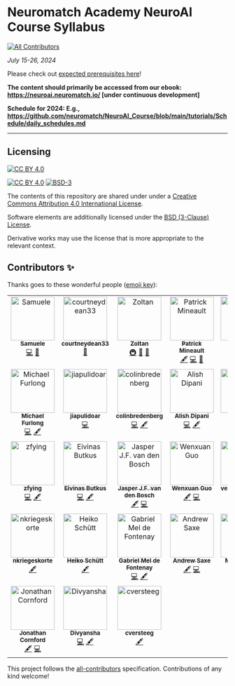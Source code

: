 # Neuromatch Academy NeuroAI Course Syllabus
<!-- ALL-CONTRIBUTORS-BADGE:START - Do not remove or modify this section -->
[![All Contributors](https://img.shields.io/badge/all_contributors-31-orange.svg?style=flat-square)](#contributors-)
<!-- ALL-CONTRIBUTORS-BADGE:END -->


*July 15-26, 2024*


Please check out [expected prerequisites here](https://github.com/NeuromatchAcademy/precourse/blob/main/prereqs/ComputationalNeuroscience.md)!

**The content should primarily be accessed from our ebook: https://neuroai.neuromatch.io/ [under continuous development]**

**Schedule for 2024: E.g., https://github.com/neuromatch/NeuroAI_Course/blob/main/tutorials/Schedule/daily_schedules.md**

---

## Licensing

[![CC BY 4.0][cc-by-image]][cc-by]

[![CC BY 4.0][cc-by-shield]][cc-by] [![BSD-3][bsd-3-shield]][bsd-3]

The contents of this repository are shared under under a [Creative Commons Attribution 4.0 International License][cc-by].

Software elements are additionally licensed under the [BSD (3-Clause) License][bsd-3].

Derivative works may use the license that is more appropriate to the relevant context.

[cc-by]: http://creativecommons.org/licenses/by/4.0/
[cc-by-image]: https://i.creativecommons.org/l/by/4.0/88x31.png
[cc-by-shield]: https://img.shields.io/badge/License-CC%20BY%204.0-lightgrey.svg

[bsd-3]: https://opensource.org/licenses/BSD-3-Clause
[bsd-3-shield]: https://img.shields.io/badge/License-BSD_3--Clause-blue.svg

## Contributors ✨

Thanks goes to these wonderful people ([emoji key](https://allcontributors.org/docs/en/emoji-key)):

<!-- ALL-CONTRIBUTORS-LIST:START - Do not remove or modify this section -->
<!-- prettier-ignore-start -->
<!-- markdownlint-disable -->
<table>
  <tbody>
    <tr>
      <td align="center" valign="top" width="14.28%"><a href="https://github.com/SamueleBolotta"><img src="https://avatars.githubusercontent.com/u/57507442?v=4?s=100" width="100px;" alt="Samuele "/><br /><sub><b>Samuele </b></sub></a><br /><a href="https://github.com/neuromatch/NeuroAI_Course/commits?author=SamueleBolotta" title="Code">💻</a> <a href="https://github.com/neuromatch/NeuroAI_Course/issues?q=author%3ASamueleBolotta" title="Bug reports">🐛</a></td>
      <td align="center" valign="top" width="14.28%"><a href="https://github.com/courtneydean33"><img src="https://avatars.githubusercontent.com/u/114959284?v=4?s=100" width="100px;" alt="courtneydean33"/><br /><sub><b>courtneydean33</b></sub></a><br /><a href="#projectManagement-courtneydean33" title="Project Management">📆</a></td>
      <td align="center" valign="top" width="14.28%"><a href="https://github.com/iamzoltan"><img src="https://avatars.githubusercontent.com/u/21369773?v=4?s=100" width="100px;" alt="Zoltan"/><br /><sub><b>Zoltan</b></sub></a><br /><a href="#infra-iamzoltan" title="Infrastructure (Hosting, Build-Tools, etc)">🚇</a> <a href="#maintenance-iamzoltan" title="Maintenance">🚧</a> <a href="https://github.com/neuromatch/NeuroAI_Course/pulls?q=is%3Apr+reviewed-by%3Aiamzoltan" title="Reviewed Pull Requests">👀</a></td>
      <td align="center" valign="top" width="14.28%"><a href="http://xcorr.dev"><img src="https://avatars.githubusercontent.com/u/3516539?v=4?s=100" width="100px;" alt="Patrick Mineault"/><br /><sub><b>Patrick Mineault</b></sub></a><br /><a href="#content-patrickmineault" title="Content">🖋</a> <a href="https://github.com/neuromatch/NeuroAI_Course/commits?author=patrickmineault" title="Code">💻</a> <a href="#design-patrickmineault" title="Design">🎨</a></td>
      <td align="center" valign="top" width="14.28%"><a href="https://github.com/glibesyck"><img src="https://avatars.githubusercontent.com/u/71762371?v=4?s=100" width="100px;" alt="glibesyck"/><br /><sub><b>glibesyck</b></sub></a><br /><a href="https://github.com/neuromatch/NeuroAI_Course/commits?author=glibesyck" title="Code">💻</a></td>
      <td align="center" valign="top" width="14.28%"><a href="http://johnmarktaylor.com"><img src="https://avatars.githubusercontent.com/u/16569815?v=4?s=100" width="100px;" alt="JohnMark Taylor"/><br /><sub><b>JohnMark Taylor</b></sub></a><br /><a href="https://github.com/neuromatch/NeuroAI_Course/commits?author=johnmarktaylor91" title="Code">💻</a> <a href="#content-johnmarktaylor91" title="Content">🖋</a></td>
      <td align="center" valign="top" width="14.28%"><a href="http://colleenjg.github.io"><img src="https://avatars.githubusercontent.com/u/26847334?v=4?s=100" width="100px;" alt="Colleen J. Gillon"/><br /><sub><b>Colleen J. Gillon</b></sub></a><br /><a href="https://github.com/neuromatch/NeuroAI_Course/commits?author=colleenjg" title="Code">💻</a> <a href="#content-colleenjg" title="Content">🖋</a></td>
    </tr>
    <tr>
      <td align="center" valign="top" width="14.28%"><a href="https://github.com/furlong-cmu"><img src="https://avatars.githubusercontent.com/u/1517692?v=4?s=100" width="100px;" alt="Michael Furlong"/><br /><sub><b>Michael Furlong</b></sub></a><br /><a href="https://github.com/neuromatch/NeuroAI_Course/commits?author=furlong-cmu" title="Code">💻</a> <a href="#content-furlong-cmu" title="Content">🖋</a></td>
      <td align="center" valign="top" width="14.28%"><a href="http://jiapulidoar.github.io"><img src="https://avatars.githubusercontent.com/u/13878096?v=4?s=100" width="100px;" alt="jiapulidoar"/><br /><sub><b>jiapulidoar</b></sub></a><br /><a href="https://github.com/neuromatch/NeuroAI_Course/commits?author=jiapulidoar" title="Code">💻</a></td>
      <td align="center" valign="top" width="14.28%"><a href="https://github.com/colinbredenberg"><img src="https://avatars.githubusercontent.com/u/32182114?v=4?s=100" width="100px;" alt="colinbredenberg"/><br /><sub><b>colinbredenberg</b></sub></a><br /><a href="https://github.com/neuromatch/NeuroAI_Course/commits?author=colinbredenberg" title="Code">💻</a> <a href="#content-colinbredenberg" title="Content">🖋</a></td>
      <td align="center" valign="top" width="14.28%"><a href="https://alishdipani.github.io/"><img src="https://avatars.githubusercontent.com/u/21101992?v=4?s=100" width="100px;" alt="Alish Dipani"/><br /><sub><b>Alish Dipani</b></sub></a><br /><a href="https://github.com/neuromatch/NeuroAI_Course/commits?author=alishdipani" title="Code">💻</a> <a href="#content-alishdipani" title="Content">🖋</a></td>
      <td align="center" valign="top" width="14.28%"><a href="https://github.com/NogaMudrik"><img src="https://avatars.githubusercontent.com/u/90283200?v=4?s=100" width="100px;" alt="Noga"/><br /><sub><b>Noga</b></sub></a><br /><a href="#content-NogaMudrik" title="Content">🖋</a> <a href="https://github.com/neuromatch/NeuroAI_Course/commits?author=NogaMudrik" title="Code">💻</a></td>
      <td align="center" valign="top" width="14.28%"><a href="https://ssnio.github.io/"><img src="https://avatars.githubusercontent.com/u/49148519?v=4?s=100" width="100px;" alt="Saeed Salehi"/><br /><sub><b>Saeed Salehi</b></sub></a><br /><a href="https://github.com/neuromatch/NeuroAI_Course/commits?author=ssnio" title="Code">💻</a> <a href="#content-ssnio" title="Content">🖋</a></td>
      <td align="center" valign="top" width="14.28%"><a href="http://hosseinadeli.github.io"><img src="https://avatars.githubusercontent.com/u/17715264?v=4?s=100" width="100px;" alt="Hossein Adeli"/><br /><sub><b>Hossein Adeli</b></sub></a><br /><a href="https://github.com/neuromatch/NeuroAI_Course/commits?author=Hosseinadeli" title="Code">💻</a> <a href="#content-Hosseinadeli" title="Content">🖋</a></td>
    </tr>
    <tr>
      <td align="center" valign="top" width="14.28%"><a href="https://github.com/zfying"><img src="https://avatars.githubusercontent.com/u/43172315?v=4?s=100" width="100px;" alt="zfying"/><br /><sub><b>zfying</b></sub></a><br /><a href="https://github.com/neuromatch/NeuroAI_Course/commits?author=zfying" title="Code">💻</a> <a href="#content-zfying" title="Content">🖋</a></td>
      <td align="center" valign="top" width="14.28%"><a href="https://github.com/eivinasbutkus"><img src="https://avatars.githubusercontent.com/u/29067932?v=4?s=100" width="100px;" alt="Eivinas Butkus"/><br /><sub><b>Eivinas Butkus</b></sub></a><br /><a href="https://github.com/neuromatch/NeuroAI_Course/commits?author=eivinasbutkus" title="Code">💻</a> <a href="#content-eivinasbutkus" title="Content">🖋</a></td>
      <td align="center" valign="top" width="14.28%"><a href="https://github.com/JasperVanDenBosch"><img src="https://avatars.githubusercontent.com/u/1508492?v=4?s=100" width="100px;" alt="Jasper J.F. van den Bosch"/><br /><sub><b>Jasper J.F. van den Bosch</b></sub></a><br /><a href="#content-JasperVanDenBosch" title="Content">🖋</a> <a href="https://github.com/neuromatch/NeuroAI_Course/commits?author=JasperVanDenBosch" title="Code">💻</a></td>
      <td align="center" valign="top" width="14.28%"><a href="https://github.com/wenx-guo"><img src="https://avatars.githubusercontent.com/u/29089255?v=4?s=100" width="100px;" alt="Wenxuan Guo"/><br /><sub><b>Wenxuan Guo</b></sub></a><br /><a href="#content-wenx-guo" title="Content">🖋</a> <a href="https://github.com/neuromatch/NeuroAI_Course/commits?author=wenx-guo" title="Code">💻</a></td>
      <td align="center" valign="top" width="14.28%"><a href="https://github.com/veronicabossio"><img src="https://avatars.githubusercontent.com/u/47635187?v=4?s=100" width="100px;" alt="veronicabossio"/><br /><sub><b>veronicabossio</b></sub></a><br /><a href="#content-veronicabossio" title="Content">🖋</a> <a href="https://github.com/neuromatch/NeuroAI_Course/commits?author=veronicabossio" title="Code">💻</a></td>
      <td align="center" valign="top" width="14.28%"><a href="https://github.com/myhannahchoi"><img src="https://avatars.githubusercontent.com/u/22950769?v=4?s=100" width="100px;" alt="Hannah Choi"/><br /><sub><b>Hannah Choi</b></sub></a><br /><a href="#content-myhannahchoi" title="Content">🖋</a></td>
      <td align="center" valign="top" width="14.28%"><a href="http://saakethm.github.io"><img src="https://avatars.githubusercontent.com/u/76604611?v=4?s=100" width="100px;" alt="Saaketh Medepalli"/><br /><sub><b>Saaketh Medepalli</b></sub></a><br /><a href="#content-saakethmm" title="Content">🖋</a> <a href="https://github.com/neuromatch/NeuroAI_Course/commits?author=saakethmm" title="Code">💻</a></td>
    </tr>
    <tr>
      <td align="center" valign="top" width="14.28%"><a href="https://github.com/nkriegeskorte"><img src="https://avatars.githubusercontent.com/u/49072992?v=4?s=100" width="100px;" alt="nkriegeskorte"/><br /><sub><b>nkriegeskorte</b></sub></a><br /><a href="#content-nkriegeskorte" title="Content">🖋</a></td>
      <td align="center" valign="top" width="14.28%"><a href="http://heikoschuett.github.io"><img src="https://avatars.githubusercontent.com/u/13691026?v=4?s=100" width="100px;" alt="Heiko Schütt"/><br /><sub><b>Heiko Schütt</b></sub></a><br /><a href="#content-HeikoSchuett" title="Content">🖋</a></td>
      <td align="center" valign="top" width="14.28%"><a href="https://github.com/meldefon"><img src="https://avatars.githubusercontent.com/u/3287534?v=4?s=100" width="100px;" alt="Gabriel Mel de Fontenay"/><br /><sub><b>Gabriel Mel de Fontenay</b></sub></a><br /><a href="https://github.com/neuromatch/NeuroAI_Course/commits?author=meldefon" title="Code">💻</a> <a href="#content-meldefon" title="Content">🖋</a></td>
      <td align="center" valign="top" width="14.28%"><a href="http://saxelab.org"><img src="https://avatars.githubusercontent.com/u/4165949?v=4?s=100" width="100px;" alt="Andrew Saxe"/><br /><sub><b>Andrew Saxe</b></sub></a><br /><a href="#content-asaxe" title="Content">🖋</a> <a href="https://github.com/neuromatch/NeuroAI_Course/commits?author=asaxe" title="Code">💻</a></td>
      <td align="center" valign="top" width="14.28%"><a href="https://github.com/mkanwal"><img src="https://avatars.githubusercontent.com/u/5432199?v=4?s=100" width="100px;" alt="Max Kanwal"/><br /><sub><b>Max Kanwal</b></sub></a><br /><a href="#content-mkanwal" title="Content">🖋</a> <a href="https://github.com/neuromatch/NeuroAI_Course/commits?author=mkanwal" title="Code">💻</a></td>
      <td align="center" valign="top" width="14.28%"><a href="https://github.com/celiasmith"><img src="https://avatars.githubusercontent.com/u/1984851?v=4?s=100" width="100px;" alt="Chris Eliasmith"/><br /><sub><b>Chris Eliasmith</b></sub></a><br /><a href="#content-celiasmith" title="Content">🖋</a></td>
      <td align="center" valign="top" width="14.28%"><a href="http://roman-pogodin.com/"><img src="https://avatars.githubusercontent.com/u/11966916?v=4?s=100" width="100px;" alt="Roman Pogodin"/><br /><sub><b>Roman Pogodin</b></sub></a><br /><a href="#content-romanpogodin" title="Content">🖋</a> <a href="https://github.com/neuromatch/NeuroAI_Course/commits?author=romanpogodin" title="Code">💻</a></td>
    </tr>
    <tr>
      <td align="center" valign="top" width="14.28%"><a href="https://jcornford.github.io/"><img src="https://avatars.githubusercontent.com/u/8012514?v=4?s=100" width="100px;" alt="Jonathan Cornford"/><br /><sub><b>Jonathan Cornford</b></sub></a><br /><a href="#content-jcornford" title="Content">🖋</a> <a href="https://github.com/neuromatch/NeuroAI_Course/commits?author=jcornford" title="Code">💻</a></td>
      <td align="center" valign="top" width="14.28%"><a href="https://github.com/divyansha1115"><img src="https://avatars.githubusercontent.com/u/31177245?v=4?s=100" width="100px;" alt="Divyansha"/><br /><sub><b>Divyansha</b></sub></a><br /><a href="https://github.com/neuromatch/NeuroAI_Course/commits?author=divyansha1115" title="Code">💻</a> <a href="#content-divyansha1115" title="Content">🖋</a></td>
      <td align="center" valign="top" width="14.28%"><a href="https://github.com/cversteeg"><img src="https://avatars.githubusercontent.com/u/15896921?v=4?s=100" width="100px;" alt="cversteeg"/><br /><sub><b>cversteeg</b></sub></a><br /><a href="#content-cversteeg" title="Content">🖋</a></td>
    </tr>
  </tbody>
</table>

<!-- markdownlint-restore -->
<!-- prettier-ignore-end -->

<!-- ALL-CONTRIBUTORS-LIST:END -->

This project follows the [all-contributors](https://github.com/all-contributors/all-contributors) specification. Contributions of any kind welcome!
